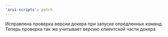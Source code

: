 ```yaml
---
'arui-scripts': patch
---
```


Исправлена проверка версии докера при запуске опредленных команд. Теперь проверка так же учитывает версию клиентской части докера
